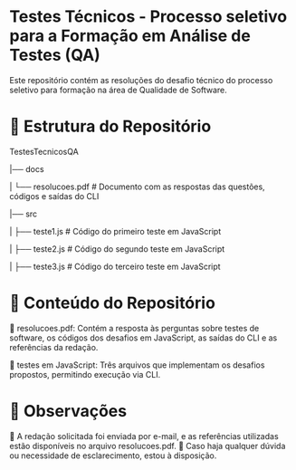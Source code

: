 # Testes Técnicos - Processo seletivo para a Formação em Análise de Testes (QA)

Este repositório contém as resoluções do desafio técnico do processo seletivo para formação na área de Qualidade de Software.

# 📂 Estrutura do Repositório

TestesTecnicosQA

|── docs

|   └── resolucoes.pdf  # Documento com as respostas das questões, códigos e saídas do CLI

|── src

|   ├── teste1.js       # Código do primeiro teste em JavaScript

|   ├── teste2.js       # Código do segundo teste em JavaScript

|   ├── teste3.js       # Código do terceiro teste em JavaScript

# 📝 Conteúdo do Repositório

📄 resolucoes.pdf: Contém a resposta às perguntas sobre testes de software, os códigos dos desafios em JavaScript, as saídas do CLI e as referências da redação.

📜 testes em JavaScript: Três arquivos que implementam os desafios propostos, permitindo execução via CLI.

# 📌 Observações

🔹 A redação solicitada foi enviada por e-mail, e as referências utilizadas estão disponíveis no arquivo resolucoes.pdf.
🔹 Caso haja qualquer dúvida ou necessidade de esclarecimento, estou à disposição.
